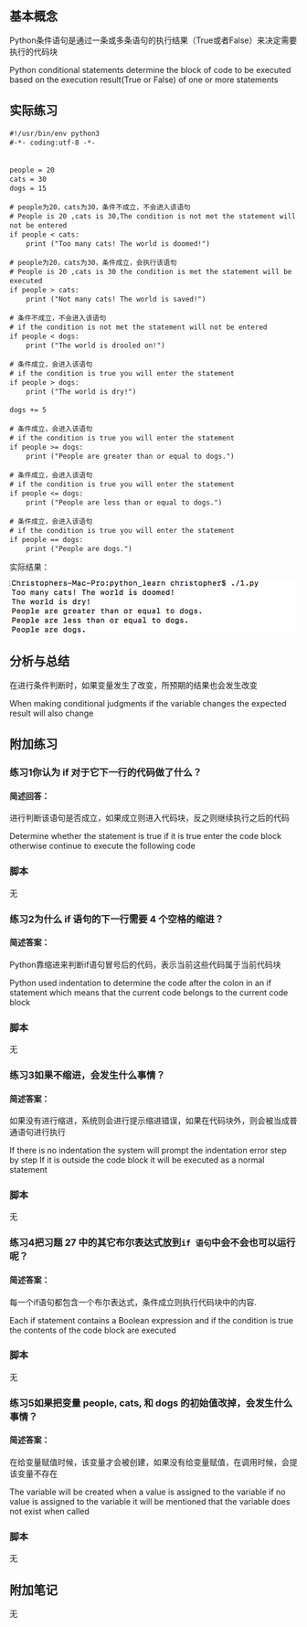 ## 基本概念

Python条件语句是通过一条或多条语句的执行结果（True或者False）来决定需要执行的代码块

Python conditional statements determine the block of code to be executed based on the execution result(True or False) of one or more statements

## 实际练习

```
#!/usr/bin/env python3
#-*- coding:utf-8 -*-


people = 20
cats = 30
dogs = 15

# people为20，cats为30，条件不成立，不会进入该语句
# People is 20 ,cats is 30,The condition is not met the statement will not be entered
if people < cats:
    print ("Too many cats! The world is doomed!")

# people为20，cats为30，条件成立，会执行该语句
# People is 20 ,cats is 30 the condition is met the statement will be executed
if people > cats:
    print ("Not many cats! The world is saved!")

# 条件不成立，不会进入该语句
# if the condition is not met the statement will not be entered
if people < dogs:
    print ("The world is drooled on!")

# 条件成立，会进入该语句
# if the condition is true you will enter the statement
if people > dogs:
    print ("The world is dry!")

dogs += 5

# 条件成立，会进入该语句
# if the condition is true you will enter the statement
if people >= dogs:
    print ("People are greater than or equal to dogs.")

# 条件成立，会进入该语句
# if the condition is true you will enter the statement
if people <= dogs:
    print ("People are less than or equal to dogs.")

# 条件成立，会进入该语句
# if the condition is true you will enter the statement
if people == dogs:
    print ("People are dogs.")
```

实际结果：

![image-20200403220340268](assets/image-20200403220340268.png)

## 分析与总结

在进行条件判断时，如果变量发生了改变，所预期的结果也会发生改变

When making conditional judgments if the variable changes the expected result will also change

## 附加练习

### 练习1你认为 if 对于它下一行的代码做了什么？

#### 简述回答：

进行判断该语句是否成立，如果成立则进入代码块，反之则继续执行之后的代码

Determine whether the statement is true if it is true enter the code block otherwise continue to execute the following code 

### 脚本

无

### 练习2为什么 if 语句的下一行需要 4 个空格的缩进？

#### 简述答案：

Python靠缩进来判断if语句冒号后的代码，表示当前这些代码属于当前代码块

Python used indentation to determine the code after the colon in an if statement which means that the current code belongs to the current code block

### 脚本

无

### 练习3如果不缩进，会发生什么事情？

#### 简述答案：

如果没有进行缩进，系统则会进行提示缩进错误，如果在代码块外，则会被当成普通语句进行执行

If there is no indentation the system will prompt the indentation error step by step If it is outside the code block it will be executed as a normal statement 

### 脚本

无

### 练习4把习题 27 中的其它布尔表达式放到``if 语句``中会不会也可以运行呢？

#### 简述答案：

每一个if语句都包含一个布尔表达式，条件成立则执行代码块中的内容.

Each if statement contains a Boolean expression and if the condition is true the contents of the code block are executed

### 脚本

无

### 练习5如果把变量 people, cats, 和 dogs 的初始值改掉，会发生什么事情？

#### 简述答案：

在给变量赋值时候，该变量才会被创建，如果没有给变量赋值，在调用时候，会提该变量不存在

The variable will be created when a value is assigned to the variable if no value is assigned to the variable it will be mentioned that the variable does not exist when called

### 脚本

无

## 附加笔记

无